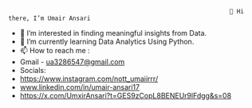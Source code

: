                                                                   👋 Hi there, I’m Umair Ansari
- 👀 I’m interested in finding meaningful insights from Data.
- 🌱 I’m currently learning Data Analytics Using Python.
- 📫 How to reach me :
- Gmail - ua3286547@gmail.com
- Socials:
- https://www.instagram.com/nott_umaiirrr/
- www.linkedin.com/in/umair-ansari17
- https://x.com/UmxirAnsari?t=GES9zCopL8BENEUr9lFdgg&s=08

<!---
UmairAnsari17/UmairAnsari17 is a ✨ special ✨ repository because its `README.md` (this file) appears on your GitHub profile.
You can click the Preview link to take a look at your changes.
--->

